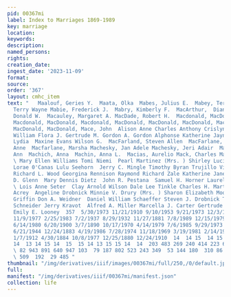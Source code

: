 ```yaml
---
pid: 00367mi
label: Index to Marriages 1869-1989
key: marriage
location: 
keywords: 
description: 
named_persons: 
rights: 
creation_date: 
ingest_date: '2023-11-09'
format: 
source: 
order: '367'
layout: cmhc_item
text: "   Maalouf, Geries Y.  Maata, Olka  Mabes, Julius E.  Mabey, Terry Wayne  Mabey,
  Terry Wayne Mabie, Frederick J.  Mabry, Kimberly F.  MacArthur,  Diane Lynne  Macaulay,
  Donald W.  Macauley, Margaret A. MacDade, Robert H.  Macdonald, MacDonald, Macdonald,
  Macdonald, MacDonald, Macdonald, MacDonald, MacDonald, MacDonald, MacDonald, MacDonald,
  MacDonald, MacDonald, Mace, John  Alison Anne Charles Anthony Crislynn Ellen Donald
  William Flora J. Gertrude M. Gordon A. Gordon Alphonse Katherine Jayne Laurel Merle
  Lydia  Maxine Evans Wilson G.  MacFarland, Steven Allen  MacFarlane,  Christine
  Anne  Macfarlane, Marsha Machesky, Jan Adele Machesky, Jeri Adair  Machesky, Joni
  Ann  Machich, Anna  Machin, Anna L.  Macias, Aurelio Mack, Charles Mack, James B.
  \ Mary Ellen Williams Tomi Niemi  Pearl Martinez (Mrs. ) Shirley Lucille Gomez Monica
  Lorae 0'Canas Lulu Seehorn  Jerry C. Mingle Timothy Byran Trujillo Virginia M. Buckholz
  Richard L. Wood Georgina Rennison Raymond Richard Zale Katherine Jane Arrell Neil
  D. Glenn  Mary Dennis Dietz  John R. Pestana  Samuel H. Horner Laurel M. Gorman
  \ Lois Anne Seter  Clay Arnold Wilson Dale Lee Tinkle Charles H. Martin  Jack L.
  Acrey  Angeline Drobnick Minnie V. Drury (Mrs. ) Sharon Elizabeth Moore Stuart Floyd
  Griffin Don A. Weidner  Daniel William Schaeffer Steven J. Drobnick Timothy Joseph
  Schneider Jerry Kravot  Alfred A. Miller Marcella J. Carter Gertrude May Freeman
  Emily E. Looney  357  5/30/1973 11/21/1910 9/10/1953 9/21/1973 12/3/1983 3/29/1893
  11/9/1977 2/25/1983 7/2/1937 8/29/1932 11/27/1881 7/8/1989 12/15/1979 9/15/1989
  6/14/1980 6/20/1900 3/7/1890 10/17/1970 4/14/1979 7/6/1985 9/29/1973 9/21/1887 12/23/1980
  6/21/1944 12/24/1883 4/19/1986 7/28/1974 11/18/1969 3/19/1981 2/14/1981 4/14/1973
  1/7/1912 4/30/1884 10/8/1977 12/25/1880 12/24/1910  14  14 15  14 15  489 14 490
  14  13 14 15 14  15  15 14 13 15 15 14  14  203 483 269 240 414 223 677 334  244
  \ 82 943 891 640 947 103  79 187 802 523 243 349  53 144 180  310 86 80 68  194
  \ 509  192  29 485 "
thumbnail: "/img/derivatives/iiif/images/00367mi/full/250,/0/default.jpg"
full: 
manifest: "/img/derivatives/iiif/00367mi/manifest.json"
collection: life
---
```

